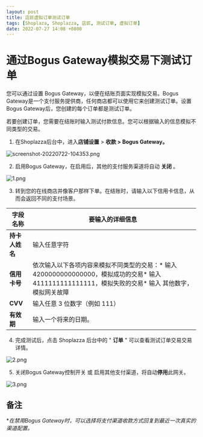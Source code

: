 ```yaml
---
layout: post
title: 店匠虚拟订单测试订单
tags: [Shoplaza, Shoplazza, 店匠, 测试订单, 虚拟订单]
date: 2022-07-27 14:08 +0800
---
```

# 通过Bogus Gateway模拟交易下测试订单

您可以通过设置 Bogus Gateway，以便在结账页面实现模拟交易。Bogus Gateway是一个支付服务提供商，任何商店都可以使用它来创建测试订单。设置Bogus Gateway后，您创建的每个订单都是测试订单。

若要创建订单，您需要在结账时输入测试付款信息。您可以根据输入的信息模拟不同类型的交易。

1. 在Shoplazza后台中，进入**店铺设置** > **收款 > Bogus Gateway。**

![screenshot-20220722-104353.png](https://helpcenter.shoplazza.com/hc/article_attachments/8731813781401/screenshot-20220722-104353.png)

2. 启用Bogus Gateway，在启用后，其他的支付服务渠道将自动 **关闭** 。

![1.png](https://helpcenter.shoplazza.com/hc/article_attachments/8632112554521/1.png)

3. 转到您的在线商店并像客户那样下单。在结账时，请输入以下信用卡信息，从而会返回不同的支付场景。

| **字段名称**   | **要输入的详细信息**                                                                                                                              |
| ---------------------- | --------------------------------------------------------------------------------------------------------------------------------------------------------- |
| **持卡人姓名** | 输入任意字符                                                                                                                                            |
| **信用卡号**   | 依次输入以下各项内容来模拟不同类型的交易：* 输入 4200000000000000，模拟成功的交易* 输入 4111111111111111，模拟失败的交易* 输入 其他数字，模拟网关故障 |
| **CVV**        | 输入任意 3 位数字（例如 111）                                                                                                                           |
| **有效期**     | 输入一个将来的日期。                                                                                                                                    |

4. 完成测试后，点击 Shoplazza 后台中的 " **订单** " 可以查看测试订单交易交易详情。

![2.png](https://helpcenter.shoplazza.com/hc/article_attachments/8632099642393/2.png)

5. 关闭Bogus Gateway控制开关 或 启用其他支付渠道，将自动**停用**此网关。

![3.png](https://helpcenter.shoplazza.com/hc/article_attachments/8632112896921/3.png)

## **备注**

**在禁用Bogus Gateway时，可以选择将支付渠道收款方式回复到最近一次真实的渠道配置。*
